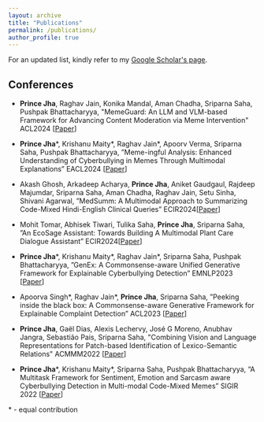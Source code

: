 ```yaml
---
layout: archive
title: "Publications"
permalink: /publications/
author_profile: true
---
```


For an updated list, kindly refer to my [Google Scholar's page](https://scholar.google.com/citations?user=KywmeyUAAAAJ&hl=en).


## Conferences
* **Prince Jha**, Raghav Jain, Konika Mandal, Aman Chadha, Sriparna Saha, Pushpak Bhattacharyya, "MemeGuard: An LLM and VLM-based Framework for Advancing Content Moderation via Meme Intervention" ACL2024 \[[Paper](https://aclanthology.org/2024.acl-long.439.pdf)\]

* **Prince Jha**\*, Krishanu Maity\*, Raghav Jain\*, Apoorv Verma, Sriparna Saha, Pushpak Bhattacharyya,
”Meme-ingful Analysis: Enhanced Understanding of Cyberbullying in Memes Through Multimodal
Explanations” EACL2024 \[[Paper](https://arxiv.org/pdf/2401.09899)\]

* Akash Ghosh, Arkadeep Acharya, **Prince Jha**, Aniket Gaudgaul, Rajdeep Majumdar, Sriparna Saha, Aman
Chadha, Raghav Jain, Setu Sinha, Shivani Agarwal, ”MedSumm: A Multimodal Approach to Summarizing
Code-Mixed Hindi-English Clinical Queries” ECIR2024\[[Paper](https://arxiv.org/pdf/2401.01596)\]

* Mohit Tomar, Abhisek Tiwari, Tulika Saha, **Prince Jha**, Sriparna Saha, ”An EcoSage Assistant: Towards
Building A Multimodal Plant Care Dialogue Assistant” ECIR2024\[[Paper](https://arxiv.org/pdf/2401.06807)\]

* **Prince Jha**\*, Krishanu Maity\*, Raghav Jain\*, Sriparna Saha, Pushpak Bhattacharyya, ”GenEx: A
Commonsense-aware Unified Generative Framework for Explainable Cyberbullying Detection” EMNLP2023 \[[Paper](https://aclanthology.org/2023.emnlp-main.1035.pdf)\]

* Apoorva Singh\*, Raghav Jain\*, **Prince Jha**, Sriparna Saha, ”Peeking inside the black box: A Commonsense-aware
Generative Framework for Explainable Complaint Detection” ACL2023 \[[Paper](https://aclanthology.org/2023.acl-long.404.pdf)\]

* **Prince Jha**, Gaël Dias, Alexis Lechervy, José G Moreno, Anubhav Jangra, Sebastião Pais, Sriparna Saha, "Combining Vision and Language Representations for Patch-based Identification of Lexico-Semantic Relations" ACMMM2022 \[[Paper](https://dl.acm.org/doi/abs/10.1145/3503161.3548299)\]

* **Prince Jha**\*, Krishanu Maity\*, Sriparna Saha, Pushpak Bhattacharyya, “A Multitask Framework for Sentiment,
Emotion and Sarcasm aware Cyberbullying Detection in Multi-modal Code-Mixed Memes” SIGIR 2022 \[[Paper](www.cse.iitb.ac.in/~pb/papers/sigir22-sa-multitask.pdf)\]


\* - equal contribution
